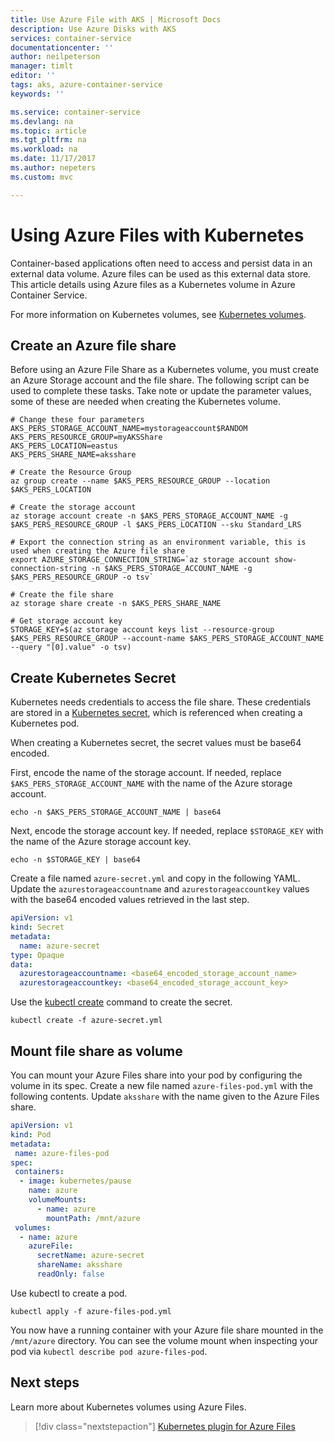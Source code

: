 ```yaml
---
title: Use Azure File with AKS | Microsoft Docs
description: Use Azure Disks with AKS
services: container-service
documentationcenter: ''
author: neilpeterson
manager: timlt
editor: ''
tags: aks, azure-container-service
keywords: ''

ms.service: container-service
ms.devlang: na
ms.topic: article
ms.tgt_pltfrm: na
ms.workload: na
ms.date: 11/17/2017
ms.author: nepeters
ms.custom: mvc

---
```


# Using Azure Files with Kubernetes

Container-based applications often need to access and persist data in an external data volume. Azure files can be used as this external data store. This article details using Azure files as a Kubernetes volume in Azure Container Service.

For more information on Kubernetes volumes, see [Kubernetes volumes][kubernetes-volumes].

## Create an Azure file share

Before using an Azure File Share as a Kubernetes volume, you must create an Azure Storage account and the file share. The following script can be used to complete these tasks. Take note or update the parameter values, some of these are needed when creating the Kubernetes volume.

```azurecli-interactive
# Change these four parameters
AKS_PERS_STORAGE_ACCOUNT_NAME=mystorageaccount$RANDOM
AKS_PERS_RESOURCE_GROUP=myAKSShare
AKS_PERS_LOCATION=eastus
AKS_PERS_SHARE_NAME=aksshare

# Create the Resource Group
az group create --name $AKS_PERS_RESOURCE_GROUP --location $AKS_PERS_LOCATION

# Create the storage account
az storage account create -n $AKS_PERS_STORAGE_ACCOUNT_NAME -g $AKS_PERS_RESOURCE_GROUP -l $AKS_PERS_LOCATION --sku Standard_LRS

# Export the connection string as an environment variable, this is used when creating the Azure file share
export AZURE_STORAGE_CONNECTION_STRING=`az storage account show-connection-string -n $AKS_PERS_STORAGE_ACCOUNT_NAME -g $AKS_PERS_RESOURCE_GROUP -o tsv`

# Create the file share
az storage share create -n $AKS_PERS_SHARE_NAME

# Get storage account key
STORAGE_KEY=$(az storage account keys list --resource-group $AKS_PERS_RESOURCE_GROUP --account-name $AKS_PERS_STORAGE_ACCOUNT_NAME --query "[0].value" -o tsv)
```

## Create Kubernetes Secret

Kubernetes needs credentials to access the file share. These credentials are stored in a [Kubernetes secret][kubernetes-secret], which is referenced when creating a Kubernetes pod.

When creating a Kubernetes secret, the secret values must be base64 encoded.

First, encode the name of the storage account. If needed, replace `$AKS_PERS_STORAGE_ACCOUNT_NAME` with the name of the Azure storage account.

```azurecli-interactive
echo -n $AKS_PERS_STORAGE_ACCOUNT_NAME | base64
```

Next, encode the storage account key. If needed, replace `$STORAGE_KEY` with the name of the Azure storage account key.

```azurecli-interactive
echo -n $STORAGE_KEY | base64
```

Create a file named `azure-secret.yml` and copy in the following YAML. Update the `azurestorageaccountname` and `azurestorageaccountkey` values with the base64 encoded values retrieved in the last step.

```yaml
apiVersion: v1
kind: Secret
metadata:
  name: azure-secret
type: Opaque
data:
  azurestorageaccountname: <base64_encoded_storage_account_name>
  azurestorageaccountkey: <base64_encoded_storage_account_key>
```

Use the [kubectl create][kubectl-create] command to create the secret.

```azurecli-interactive
kubectl create -f azure-secret.yml
```

## Mount file share as volume

You can mount your Azure Files share into your pod by configuring the volume in its spec. Create a new file named `azure-files-pod.yml` with the following contents. Update `aksshare` with the name given to the Azure Files share.

```yaml
apiVersion: v1
kind: Pod
metadata:
 name: azure-files-pod
spec:
 containers:
  - image: kubernetes/pause
    name: azure
    volumeMounts:
      - name: azure
        mountPath: /mnt/azure
 volumes:
  - name: azure
    azureFile:
      secretName: azure-secret
      shareName: aksshare
      readOnly: false
```

Use kubectl to create a pod.

```azurecli-interactive
kubectl apply -f azure-files-pod.yml
```

You now have a running container with your Azure file share mounted in the `/mnt/azure` directory. You can see the volume mount when inspecting your pod via `kubectl describe pod azure-files-pod`.

## Next steps

Learn more about Kubernetes volumes using Azure Files.

> [!div class="nextstepaction"]
> [Kubernetes plugin for Azure Files](https://github.com/kubernetes/examples/blob/master/staging/volumes/azure_file/README.md)

<!-- LINKS -->
[kubernetes-volumes]: https://kubernetes.io/docs/concepts/storage/volumes/
[az-storage-create]: /cli/azure/storage/account#az_storage_account_create
[az-storage-key-list]: /cli/azure/storage/account/keys#az_storage_account_keys_list
[az-storage-share-create]: /cli/azure/storage/share#az_storage_share_create
[kubectl-create]: https://kubernetes.io/docs/user-guide/kubectl/v1.8/#create
[kubernetes-secret]: https://kubernetes.io/docs/concepts/configuration/secret/
[az-group-create]: /cli/azure/group#az_group_create